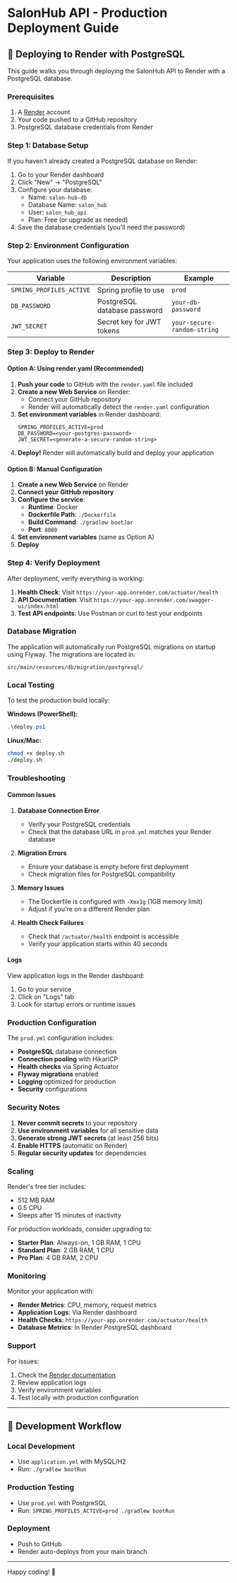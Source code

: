 # SalonHub API - Production Deployment Guide

## 🚀 Deploying to Render with PostgreSQL

This guide walks you through deploying the SalonHub API to Render with a PostgreSQL database.

### Prerequisites

1. A [Render](https://render.com) account
2. Your code pushed to a GitHub repository
3. PostgreSQL database credentials from Render

### Step 1: Database Setup

If you haven't already created a PostgreSQL database on Render:

1. Go to your Render dashboard
2. Click "New" → "PostgreSQL"
3. Configure your database:
   - Name: `salon-hub-db`
   - Database Name: `salon_hub`
   - User: `salon_hub_api`
   - Plan: Free (or upgrade as needed)
4. Save the database credentials (you'll need the password)

### Step 2: Environment Configuration

Your application uses the following environment variables:

| Variable | Description | Example |
|----------|-------------|---------|
| `SPRING_PROFILES_ACTIVE` | Spring profile to use | `prod` |
| `DB_PASSWORD` | PostgreSQL database password | `your-db-password` |
| `JWT_SECRET` | Secret key for JWT tokens | `your-secure-random-string` |

### Step 3: Deploy to Render

#### Option A: Using render.yaml (Recommended)

1. **Push your code** to GitHub with the `render.yaml` file included
2. **Create a new Web Service** on Render:
   - Connect your GitHub repository
   - Render will automatically detect the `render.yaml` configuration
3. **Set environment variables** in Render dashboard:
   ```
   SPRING_PROFILES_ACTIVE=prod
   DB_PASSWORD=<your-postgres-password>
   JWT_SECRET=<generate-a-secure-random-string>
   ```
4. **Deploy!** Render will automatically build and deploy your application

#### Option B: Manual Configuration

1. **Create a new Web Service** on Render
2. **Connect your GitHub repository**
3. **Configure the service**:
   - **Runtime**: Docker
   - **Dockerfile Path**: `./Dockerfile`
   - **Build Command**: `./gradlew bootJar`
   - **Port**: `8080`
4. **Set environment variables** (same as Option A)
5. **Deploy**

### Step 4: Verify Deployment

After deployment, verify everything is working:

1. **Health Check**: Visit `https://your-app.onrender.com/actuator/health`
2. **API Documentation**: Visit `https://your-app.onrender.com/swagger-ui/index.html`
3. **Test API endpoints**: Use Postman or curl to test your endpoints

### Database Migration

The application will automatically run PostgreSQL migrations on startup using Flyway. The migrations are located in:
```
src/main/resources/db/migration/postgresql/
```

### Local Testing

To test the production build locally:

**Windows (PowerShell):**
```powershell
.\deploy.ps1
```

**Linux/Mac:**
```bash
chmod +x deploy.sh
./deploy.sh
```

### Troubleshooting

#### Common Issues

1. **Database Connection Error**
   - Verify your PostgreSQL credentials
   - Check that the database URL in `prod.yml` matches your Render database

2. **Migration Errors**
   - Ensure your database is empty before first deployment
   - Check migration files for PostgreSQL compatibility

3. **Memory Issues**
   - The Dockerfile is configured with `-Xmx1g` (1GB memory limit)
   - Adjust if you're on a different Render plan

4. **Health Check Failures**
   - Check that `/actuator/health` endpoint is accessible
   - Verify your application starts within 40 seconds

#### Logs

View application logs in the Render dashboard:
1. Go to your service
2. Click on "Logs" tab
3. Look for startup errors or runtime issues

### Production Configuration

The `prod.yml` configuration includes:

- **PostgreSQL** database connection
- **Connection pooling** with HikariCP
- **Health checks** via Spring Actuator
- **Flyway migrations** enabled
- **Logging** optimized for production
- **Security** configurations

### Security Notes

1. **Never commit secrets** to your repository
2. **Use environment variables** for all sensitive data
3. **Generate strong JWT secrets** (at least 256 bits)
4. **Enable HTTPS** (automatic on Render)
5. **Regular security updates** for dependencies

### Scaling

Render's free tier includes:
- 512 MB RAM
- 0.5 CPU
- Sleeps after 15 minutes of inactivity

For production workloads, consider upgrading to:
- **Starter Plan**: Always-on, 1 GB RAM, 1 CPU
- **Standard Plan**: 2 GB RAM, 1 CPU
- **Pro Plan**: 4 GB RAM, 2 CPU

### Monitoring

Monitor your application with:
- **Render Metrics**: CPU, memory, request metrics
- **Application Logs**: Via Render dashboard
- **Health Checks**: `https://your-app.onrender.com/actuator/health`
- **Database Metrics**: In Render PostgreSQL dashboard

### Support

For issues:
1. Check the [Render documentation](https://render.com/docs)
2. Review application logs
3. Verify environment variables
4. Test locally with production configuration

---

## 🔄 Development Workflow

### Local Development
- Use `application.yml` with MySQL/H2
- Run: `./gradlew bootRun`

### Production Testing
- Use `prod.yml` with PostgreSQL
- Run: `SPRING_PROFILES_ACTIVE=prod ./gradlew bootRun`

### Deployment
- Push to GitHub
- Render auto-deploys from your main branch

---

Happy coding! 🎉
